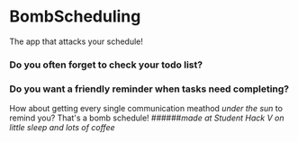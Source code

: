 # BombScheduling
The app that attacks your schedule! 

### Do you often forget to check your todo list?
### Do you want a friendly reminder when tasks need completing?

How about getting every single communication meathod *under the sun* to remind you? That's a bomb schedule!
######*made at Student Hack V on little sleep and lots of coffee*
